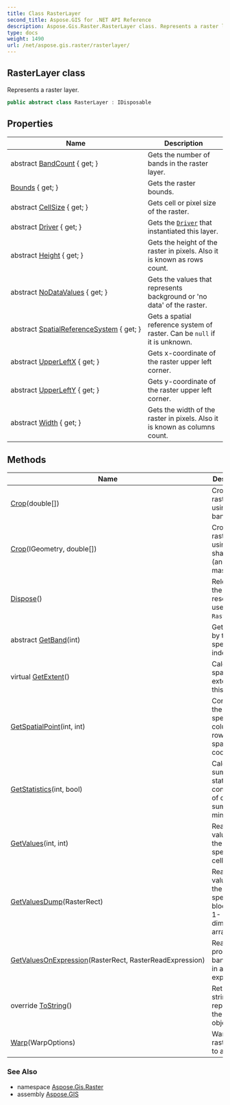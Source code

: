 ```yaml
---
title: Class RasterLayer
second_title: Aspose.GIS for .NET API Reference
description: Aspose.Gis.Raster.RasterLayer class. Represents a raster layer
type: docs
weight: 1490
url: /net/aspose.gis.raster/rasterlayer/
---
```

## RasterLayer class

Represents a raster layer.

```csharp
public abstract class RasterLayer : IDisposable
```

## Properties

| Name | Description |
| --- | --- |
| abstract [BandCount](../../aspose.gis.raster/rasterlayer/bandcount/) { get; } | Gets the number of bands in the raster layer. |
| [Bounds](../../aspose.gis.raster/rasterlayer/bounds/) { get; } | Gets the raster bounds. |
| abstract [CellSize](../../aspose.gis.raster/rasterlayer/cellsize/) { get; } | Gets cell or pixel size of the raster. |
| abstract [Driver](../../aspose.gis.raster/rasterlayer/driver/) { get; } | Gets the [`Driver`](./driver/) that instantiated this layer. |
| abstract [Height](../../aspose.gis.raster/rasterlayer/height/) { get; } | Gets the height of the raster in pixels. Also it is known as rows count. |
| abstract [NoDataValues](../../aspose.gis.raster/rasterlayer/nodatavalues/) { get; } | Gets the values that represents background or 'no data' of the raster. |
| abstract [SpatialReferenceSystem](../../aspose.gis.raster/rasterlayer/spatialreferencesystem/) { get; } | Gets a spatial reference system of raster. Can be `null` if it is unknown. |
| abstract [UpperLeftX](../../aspose.gis.raster/rasterlayer/upperleftx/) { get; } | Gets x-coordinate of the raster upper left corner. |
| abstract [UpperLeftY](../../aspose.gis.raster/rasterlayer/upperlefty/) { get; } | Gets y-coordinate of the raster upper left corner. |
| abstract [Width](../../aspose.gis.raster/rasterlayer/width/) { get; } | Gets the width of the raster in pixels. Also it is known as columns count. |

## Methods

| Name | Description |
| --- | --- |
| [Crop](../../aspose.gis.raster/rasterlayer/crop/#crop_1)(double[]) | Crops the raster layer using a band mask). |
| [Crop](../../aspose.gis.raster/rasterlayer/crop/#crop)(IGeometry, double[]) | Crops the raster layer using a shape form (and band mask). |
| [Dispose](../../aspose.gis.raster/rasterlayer/dispose/)() | Releases the resources used by the `RasterLayer`. |
| abstract [GetBand](../../aspose.gis.raster/rasterlayer/getband/)(int) | Gets a band by the specified index. |
| virtual [GetExtent](../../aspose.gis.raster/rasterlayer/getextent/)() | Calculates a spatial extent of this layer. |
| [GetSpatialPoint](../../aspose.gis.raster/rasterlayer/getspatialpoint/)(int, int) | Converts the specified column and row to the spatial coordinate. |
| [GetStatistics](../../aspose.gis.raster/rasterlayer/getstatistics/)(int, bool) | Calculate summary statistics consisting of count, sum, mean, min, max. |
| [GetValues](../../aspose.gis.raster/rasterlayer/getvalues/)(int, int) | Reads the values in the specified cell. |
| [GetValuesDump](../../aspose.gis.raster/rasterlayer/getvaluesdump/)(RasterRect) | Reads the values in the specified block as a 1-dimension array. |
| [GetValuesOnExpression](../../aspose.gis.raster/rasterlayer/getvaluesonexpression/)(RasterRect, RasterReadExpression) | Reads and processes band values ​​in an expression. |
| override [ToString](../../aspose.gis.raster/rasterlayer/tostring/)() | Returns a string that represents the current object. |
| [Warp](../../aspose.gis.raster/rasterlayer/warp/)(WarpOptions) | Warps the raster layer to another. |

### See Also

* namespace [Aspose.Gis.Raster](../../aspose.gis.raster/)
* assembly [Aspose.GIS](../../)


